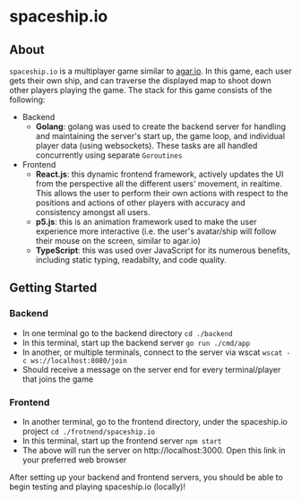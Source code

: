 # spaceship.io

## About

`spaceship.io` is a multiplayer game similar to [agar.io](https://agar.io/). In this game, each user gets their own ship, and can traverse the displayed map to shoot down other players playing the game. The stack for this game consists of the following:

- Backend
  - **Golang**: golang was used to create the backend server for handling and maintaining the server's start up, the game loop, and individual player data (using websockets). These tasks are all handled concurrently using separate `Goroutines`
- Frontend
  - **React.js**: this dynamic frontend framework, actively updates the UI from the perspective all the different users' movement, in realtime. This allows the user to perform their own actions with respect to the positions and actions of other players with accuracy and consistency amongst all users.
  - **p5.js**: this is an animation framework used to make the user experience more interactive (i.e. the user's avatar/ship will follow their mouse on the screen, similar to agar.io)
  - **TypeScript**: this was used over JavaScript for its numerous benefits, including static typing, readabilty, and code quality.

## Getting Started

### Backend

- In one terminal go to the backend directory
  `cd ./backend`
- In this terminal, start up the backend server
  `go run ./cmd/app`
- In another, or multiple terminals, connect to the server via wscat
  `wscat -c ws://localhost:8080/join`
- Should receive a message on the server end for every terminal/player that joins the game

### Frontend

- In another terminal, go to the frontend directory, under the spaceship.io project
  `cd ./frotnend/spaceship.io`
- In this terminal, start up the frontend server
  `npm start`
- The above will run the server on http://localhost:3000. Open this link in your preferred web browser

After setting up your backend and frontend servers, you should be able to begin testing and playing spaceship.io (locally)!
